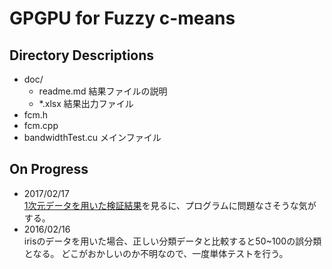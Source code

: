 # GPGPU for Fuzzy c-means

## Directory Descriptions
* doc/
    * readme.md 結果ファイルの説明
    * *.xlsx 結果出力ファイル
* fcm.h
* fcm.cpp
* bandwidthTest.cu メインファイル

## On Progress
* 2017/02/17  
[1次元データを用いた検証結果](output_uik_2d.xlsx)を見るに、プログラムに問題なさそうな気がする。
* 2016/02/16  
irisのデータを用いた場合、正しい分類データと比較すると50~100の誤分類となる。
どこがおかしいのか不明なので、一度単体テストを行う。

